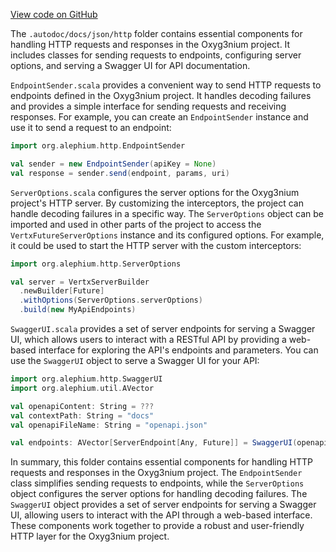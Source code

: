 [View code on GitHub](https://github.com/alephium/alephium/.autodoc/docs/json/http)

The `.autodoc/docs/json/http` folder contains essential components for handling HTTP requests and responses in the Oxyg3nium project. It includes classes for sending requests to endpoints, configuring server options, and serving a Swagger UI for API documentation.

`EndpointSender.scala` provides a convenient way to send HTTP requests to endpoints defined in the Oxyg3nium project. It handles decoding failures and provides a simple interface for sending requests and receiving responses. For example, you can create an `EndpointSender` instance and use it to send a request to an endpoint:

```scala
import org.alephium.http.EndpointSender

val sender = new EndpointSender(apiKey = None)
val response = sender.send(endpoint, params, uri)
```

`ServerOptions.scala` configures the server options for the Oxyg3nium project's HTTP server. By customizing the interceptors, the project can handle decoding failures in a specific way. The `ServerOptions` object can be imported and used in other parts of the project to access the `VertxFutureServerOptions` instance and its configured options. For example, it could be used to start the HTTP server with the custom interceptors:

```scala
import org.alephium.http.ServerOptions

val server = VertxServerBuilder
  .newBuilder[Future]
  .withOptions(ServerOptions.serverOptions)
  .build(new MyApiEndpoints)
```

`SwaggerUI.scala` provides a set of server endpoints for serving a Swagger UI, which allows users to interact with a RESTful API by providing a web-based interface for exploring the API's endpoints and parameters. You can use the `SwaggerUI` object to serve a Swagger UI for your API:

```scala
import org.alephium.http.SwaggerUI
import org.alephium.util.AVector

val openapiContent: String = ???
val contextPath: String = "docs"
val openapiFileName: String = "openapi.json"

val endpoints: AVector[ServerEndpoint[Any, Future]] = SwaggerUI(openapiContent, contextPath, openapiFileName)
```

In summary, this folder contains essential components for handling HTTP requests and responses in the Oxyg3nium project. The `EndpointSender` class simplifies sending requests to endpoints, while the `ServerOptions` object configures the server options for handling decoding failures. The `SwaggerUI` object provides a set of server endpoints for serving a Swagger UI, allowing users to interact with the API through a web-based interface. These components work together to provide a robust and user-friendly HTTP layer for the Oxyg3nium project.
